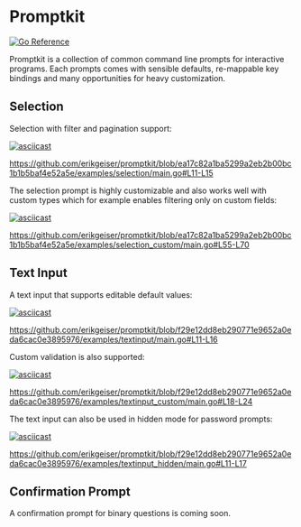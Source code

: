 # Promptkit

[![Go Reference](https://pkg.go.dev/badge/github.com/erikgeiser/promptkit.svg)](https://pkg.go.dev/github.com/erikgeiser/promptkit)

Promptkit is a collection of common command line prompts for interactive
programs. Each prompts comes with sensible defaults, re-mappable key bindings
and many opportunities for heavy customization.

## Selection

Selection with filter and pagination support:

[![asciicast](https://asciinema.org/a/4ZK5HZ2uJm8NtC0rs8rnqxUwS.svg)](https://asciinema.org/a/4ZK5HZ2uJm8NtC0rs8rnqxUwS)

https://github.com/erikgeiser/promptkit/blob/ea17c82a1ba5299a2eb2b00bc1b1b5baf4e52a5e/examples/selection/main.go#L11-L15

The selection prompt is highly customizable and also works well with custom
types which for example enables filtering only on custom fields:

[![asciicast](https://asciinema.org/a/T9SG8WwP683dZxRdh1cAD6Deu.svg)](https://asciinema.org/a/T9SG8WwP683dZxRdh1cAD6Deu)

https://github.com/erikgeiser/promptkit/blob/ea17c82a1ba5299a2eb2b00bc1b1b5baf4e52a5e/examples/selection_custom/main.go#L55-L70

## Text Input

A text input that supports editable default values:

[![asciicast](https://asciinema.org/a/tJCUnnKxoXivvSf0gSkZfAjdn.svg)](https://asciinema.org/a/tJCUnnKxoXivvSf0gSkZfAjdn)

https://github.com/erikgeiser/promptkit/blob/f29e12dd8eb290771e9652a0eda6cac0e3895976/examples/textinput/main.go#L11-L16

Custom validation is also supported:

[![asciicast](https://asciinema.org/a/LNsZi7yrk7SvrcYCLROnUk7Of.svg)](https://asciinema.org/a/LNsZi7yrk7SvrcYCLROnUk7Of)

https://github.com/erikgeiser/promptkit/blob/f29e12dd8eb290771e9652a0eda6cac0e3895976/examples/textinput_custom/main.go#L18-L24

The text input can also be used in hidden mode for password prompts:

[![asciicast](https://asciinema.org/a/HcqfFKCIPSBClYYjqJdDqJ35z.svg)](https://asciinema.org/a/HcqfFKCIPSBClYYjqJdDqJ35z)

https://github.com/erikgeiser/promptkit/blob/f29e12dd8eb290771e9652a0eda6cac0e3895976/examples/textinput_hidden/main.go#L11-L17

## Confirmation Prompt

A confirmation prompt for binary questions is coming soon.
